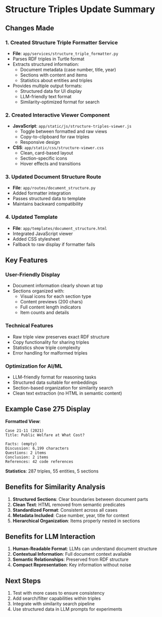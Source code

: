 # Structure Triples Update Summary

## Changes Made

### 1. Created Structure Triple Formatter Service
- **File**: `app/services/structure_triple_formatter.py`
- Parses RDF triples in Turtle format
- Extracts structured information:
  - Document metadata (case number, title, year)
  - Sections with content and items
  - Statistics about entities and triples
- Provides multiple output formats:
  - Structured data for UI display
  - LLM-friendly text format
  - Similarity-optimized format for search

### 2. Created Interactive Viewer Component
- **JavaScript**: `app/static/js/structure-triples-viewer.js`
  - Toggle between formatted and raw views
  - Copy-to-clipboard for raw triples
  - Responsive design
- **CSS**: `app/static/css/structure-viewer.css`
  - Clean, card-based layout
  - Section-specific icons
  - Hover effects and transitions

### 3. Updated Document Structure Route
- **File**: `app/routes/document_structure.py`
- Added formatter integration
- Passes structured data to template
- Maintains backward compatibility

### 4. Updated Template
- **File**: `app/templates/document_structure.html`
- Integrated JavaScript viewer
- Added CSS stylesheet
- Fallback to raw display if formatter fails

## Key Features

### User-Friendly Display
- Document information clearly shown at top
- Sections organized with:
  - Visual icons for each section type
  - Content previews (200 chars)
  - Full content length indicators
  - Item counts and details

### Technical Features
- Raw triple view preserves exact RDF structure
- Copy functionality for sharing triples
- Statistics show triple complexity
- Error handling for malformed triples

### Optimization for AI/ML
- LLM-friendly format for reasoning tasks
- Structured data suitable for embeddings
- Section-based organization for similarity search
- Clean text extraction (no HTML in semantic content)

## Example Case 275 Display

**Formatted View**:
```
Case 21-11 (2021)
Title: Public Welfare at What Cost?

Facts: (empty)
Discussion: 6,199 characters
Questions: 2 items
Conclusion: 2 items  
References: 42 code references
```

**Statistics**: 287 triples, 55 entities, 5 sections

## Benefits for Similarity Analysis

1. **Structured Sections**: Clear boundaries between document parts
2. **Clean Text**: HTML removed from semantic predicates
3. **Standardized Format**: Consistent across all cases
4. **Metadata Included**: Case number, year, title for context
5. **Hierarchical Organization**: Items properly nested in sections

## Benefits for LLM Interaction

1. **Human-Readable Format**: LLMs can understand document structure
2. **Contextual Information**: Full document context available
3. **Semantic Relationships**: Preserved from RDF structure
4. **Compact Representation**: Key information without noise

## Next Steps

1. Test with more cases to ensure consistency
2. Add search/filter capabilities within triples
3. Integrate with similarity search pipeline
4. Use structured data in LLM prompts for experiments